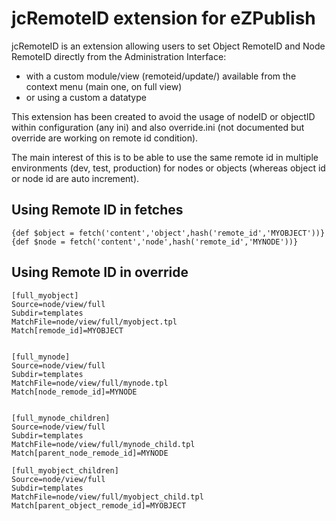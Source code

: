 jcRemoteID extension for eZPublish
==================================

jcRemoteID is an extension allowing users to set Object RemoteID and Node RemoteID directly from the Administration
Interface:
- with a custom module/view (remoteid/update/<NodeID>) available from the context menu (main one, on full view)
- or using a custom a datatype

This extension has been created to avoid the usage of nodeID or objectID within configuration (any ini) and also
override.ini (not documented but override are working on remote id condition).

The main interest of this is to be able to use the same remote id in multiple environments (dev, test, production) for
nodes or objects (whereas object id or node id are auto increment).


## Using Remote ID in fetches

    {def $object = fetch('content','object',hash('remote_id','MYOBJECT'))}
    {def $node = fetch('content','node',hash('remote_id','MYNODE'))}


## Using Remote ID in override

    [full_myobject]
    Source=node/view/full
    Subdir=templates
    MatchFile=node/view/full/myobject.tpl
    Match[remode_id]=MYOBJECT


    [full_mynode]
    Source=node/view/full
    Subdir=templates
    MatchFile=node/view/full/mynode.tpl
    Match[node_remode_id]=MYNODE


    [full_mynode_children]
    Source=node/view/full
    Subdir=templates
    MatchFile=node/view/full/mynode_child.tpl
    Match[parent_node_remode_id]=MYNODE

    [full_myobject_children]
    Source=node/view/full
    Subdir=templates
    MatchFile=node/view/full/myobject_child.tpl
    Match[parent_object_remode_id]=MYOBJECT
